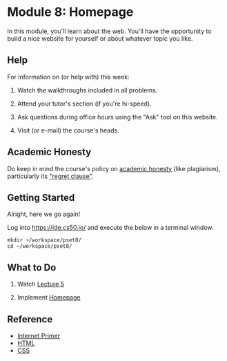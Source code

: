 # Module 8: Homepage

In this module, you'll learn about the web. You'll have the opportunity to build a nice website for yourself or about whatever topic you like.


## Help

For information on (or help with) this week:

1. Watch the walkthroughs included in all problems.

2. Attend your tutor's section (if you're hi-speed).

4. Ask questions during office hours using the "Ask" tool on this website.

5. Visit (or e-mail) the course's heads.


## Academic Honesty

Do keep in mind the course's policy on [academic honesty](/syllabus#academic_honesty) (like plagiarism), particularly its ["regret clause"](/syllabus#regret).


## Getting Started

Alright, here we go again!

Log into <https://ide.cs50.io/> and execute the below in a terminal window.

    mkdir ~/workspace/pset8/
    cd ~/workspace/pset8/


## What to Do

1. Watch [Lecture 5](/lectures/lecture-5)

2. Implement [Homepage](/problems/homepage)


## Reference

- [Internet Primer](https://www.youtube.com/watch?v=04GztBlVo_s)
- [HTML](https://www.youtube.com/watch?v=YK78KhMf7bs)
- [CSS](https://www.youtube.com/watch?v=Ub3FKU21ubk)
